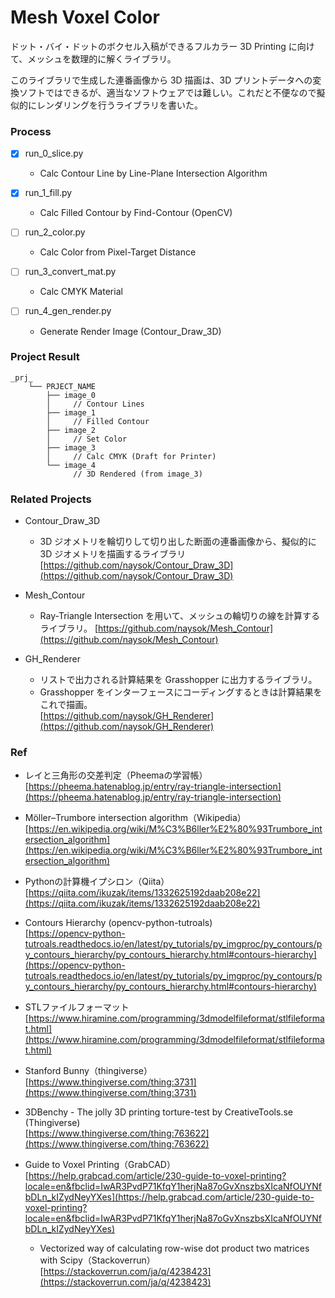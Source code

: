 # Mesh Voxel Color  

ドット・バイ・ドットのボクセル入稿ができるフルカラー 3D Printing に向けて、メッシュを数理的に解くライブラリ。  

このライブラリで生成した連番画像から 3D 描画は、3D プリントデータへの変換ソフトではできるが、適当なソフトウェアでは難しい。これだと不便なので擬似的にレンダリングを行うライブラリを書いた。  


### Process  

- [x] run_0_slice.py  
  - Calc Contour Line by Line-Plane Intersection Algorithm  

- [x] run_1_fill.py  
  - Calc Filled Contour by Find-Contour (OpenCV)  

- [ ] run_2_color.py  
  - Calc Color from Pixel-Target Distance  

- [ ] run_3_convert_mat.py  
  - Calc CMYK Material  

- [ ] run_4_gen_render.py  
  - Generate Render Image (Contour_Draw_3D)


### Project Result  

```
_prj_
    └── PRJECT_NAME
        ├── image_0
        │     // Contour Lines
        ├── image_1
        │     // Filled Contour
        ├── image_2
        │     // Set Color
        ├── image_3
        │     // Calc CMYK (Draft for Printer)
        └── image_4
              // 3D Rendered (from image_3)
```


### Related Projects  

- Contour_Draw_3D  
  - 3D ジオメトリを輪切りして切り出した断面の連番画像から、擬似的に 3D ジオメトリを描画するライブラリ  
  [https://github.com/naysok/Contour_Draw_3D](https://github.com/naysok/Contour_Draw_3D)  

- Mesh_Contour  
  - Ray-Triangle Intersection を用いて、メッシュの輪切りの線を計算するライブラリ。 
  [https://github.com/naysok/Mesh_Contour](https://github.com/naysok/Mesh_Contour)  

- GH_Renderer  
  - リストで出力される計算結果を Grasshopper に出力するライブラリ。
  - Grasshopper をインターフェースにコーディングするときは計算結果をこれで描画。  
  [https://github.com/naysok/GH_Renderer](https://github.com/naysok/GH_Renderer)  


### Ref  

- レイと三角形の交差判定（Pheemaの学習帳）  
  [https://pheema.hatenablog.jp/entry/ray-triangle-intersection](https://pheema.hatenablog.jp/entry/ray-triangle-intersection)  

- Möller–Trumbore intersection algorithm（Wikipedia）  
  [https://en.wikipedia.org/wiki/M%C3%B6ller%E2%80%93Trumbore_intersection_algorithm](https://en.wikipedia.org/wiki/M%C3%B6ller%E2%80%93Trumbore_intersection_algorithm)  

- Pythonの計算機イプシロン（Qiita）  
  [https://qiita.com/ikuzak/items/1332625192daab208e22](https://qiita.com/ikuzak/items/1332625192daab208e22)  

- Contours Hierarchy (opencv-python-tutroals)  
  [https://opencv-python-tutroals.readthedocs.io/en/latest/py_tutorials/py_imgproc/py_contours/py_contours_hierarchy/py_contours_hierarchy.html#contours-hierarchy](https://opencv-python-tutroals.readthedocs.io/en/latest/py_tutorials/py_imgproc/py_contours/py_contours_hierarchy/py_contours_hierarchy.html#contours-hierarchy)  

- STLファイルフォーマット  
  [https://www.hiramine.com/programming/3dmodelfileformat/stlfileformat.html](https://www.hiramine.com/programming/3dmodelfileformat/stlfileformat.html)

- Stanford Bunny（thingiverse）  
  [https://www.thingiverse.com/thing:3731](https://www.thingiverse.com/thing:3731)  

- 3DBenchy - The jolly 3D printing torture-test by CreativeTools.se (Thingiverse)  
  [https://www.thingiverse.com/thing:763622](https://www.thingiverse.com/thing:763622)  

- Guide to Voxel Printing（GrabCAD）  
  [https://help.grabcad.com/article/230-guide-to-voxel-printing?locale=en&fbclid=IwAR3PvdP71KfqY1herjNa87oGvXnszbsXIcaNfOUYNfbDLn_kIZydNeyYXes](https://help.grabcad.com/article/230-guide-to-voxel-printing?locale=en&fbclid=IwAR3PvdP71KfqY1herjNa87oGvXnszbsXIcaNfOUYNfbDLn_kIZydNeyYXes)  

  - Vectorized way of calculating row-wise dot product two matrices with Scipy（Stackoverrun）  
  [https://stackoverrun.com/ja/q/4238423](https://stackoverrun.com/ja/q/4238423)  